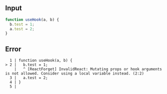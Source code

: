 
## Input

```javascript
function useHook(a, b) {
  b.test = 1;
  a.test = 2;
}

```


## Error

```
  1 | function useHook(a, b) {
> 2 |   b.test = 1;
    |   ^ [ReactForget] InvalidReact: Mutating props or hook arguments is not allowed. Consider using a local variable instead. (2:2)
  3 |   a.test = 2;
  4 | }
  5 |
```
          
      